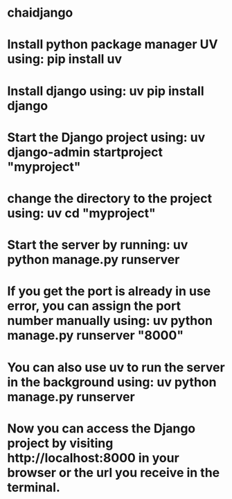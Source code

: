 # chaidjango
# Install python package manager UV using:  pip install uv
# Install django using: uv pip install django
# Start the Django project  using: uv django-admin startproject "myproject"
# change the directory to the project using: uv cd "myproject"
# Start the server by running: uv python manage.py runserver
# If you get the port is  already in use error, you can assign the port number manually using: uv python manage.py runserver "8000"
#  You can also use uv to run the server in the background using: uv python manage.py runserver
# Now  you can access the Django project by visiting http://localhost:8000 in your browser or the url you receive in the terminal.








